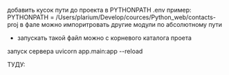 добавить кусок пути до проекта в PYTHONPATH .env
пример:
    PYTHONPATH = /Users/plarium/Develop/cources/Python_web/contacts-proj
в фале можно импоритровать другие модули по абсолютному пути
- запускать такой файл можно  с корневого каталога проета


запуск сервера
uvicorn app.main:app --reload




ТУДУ:

